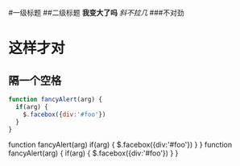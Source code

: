 #一级标题
##二级标题
**我变大了吗**
*斜不拉几*
###不对劲
# 这样才对
## 隔一个空格
```javascript
function fancyAlert(arg) {
  if(arg) {
    $.facebox({div:'#foo'})
  }
}
```
  function fancyAlert(arg) if(arg) {
        $.facebox({div:'#foo'})
      }
    }
  function fancyAlert(arg) {
    if(arg) {
      $.facebox({div:'#foo'})
        }
  }
